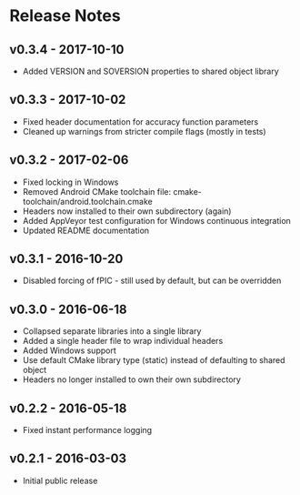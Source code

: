 # Release Notes

## v0.3.4 - 2017-10-10

 * Added VERSION and SOVERSION properties to shared object library

## v0.3.3 - 2017-10-02

 * Fixed header documentation for accuracy function parameters
 * Cleaned up warnings from stricter compile flags (mostly in tests)

## v0.3.2 - 2017-02-06

 * Fixed locking in Windows
 * Removed Android CMake toolchain file: cmake-toolchain/android.toolchain.cmake
 * Headers now installed to their own subdirectory (again)
 * Added AppVeyor test configuration for Windows continuous integration
 * Updated README documentation

## v0.3.1 - 2016-10-20

 * Disabled forcing of fPIC - still used by default, but can be overridden

## v0.3.0 - 2016-06-18

 * Collapsed separate libraries into a single library
 * Added a single header file to wrap individual headers
 * Added Windows support
 * Use default CMake library type (static) instead of defaulting to shared object
 * Headers no longer installed to own their own subdirectory

## v0.2.2 - 2016-05-18

 * Fixed instant performance logging

## v0.2.1 - 2016-03-03

 * Initial public release
